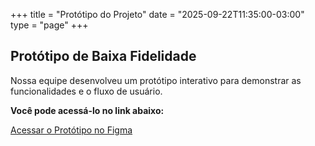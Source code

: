 +++
title = "Protótipo do Projeto"
date = "2025-09-22T11:35:00-03:00"
type = "page"
+++

## Protótipo de Baixa Fidelidade

Nossa equipe desenvolveu um protótipo interativo para demonstrar as funcionalidades e o fluxo de usuário.

**Você pode acessá-lo no link abaixo:**

[Acessar o Protótipo no Figma](https://www.figma.com/proto/aZz3Z42XS3ukfA1dmO4CSy/Integralizei-UnB-Prototipo?page-id=2%3A5057&node-id=86-738&viewport=430%2C484%2C0.16&t=4WOKKrP3IuPDyc7T-1&scaling=min-zoom&content-scaling=fixed&starting-point-node-id=20%3A2016&hide-ui=1)